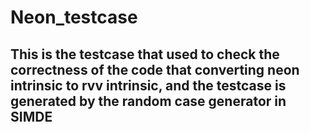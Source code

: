 # Neon_testcase
## This is the testcase that used to check the correctness of the code that converting neon intrinsic to rvv intrinsic, and the testcase is generated by the random case generator in SIMDE
